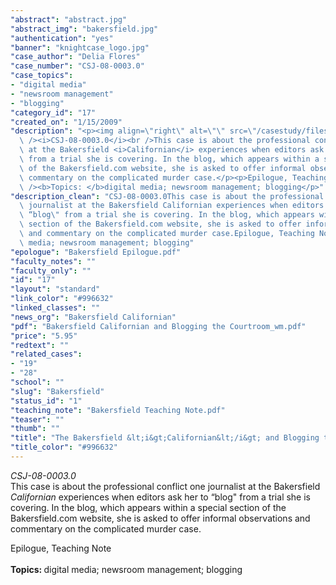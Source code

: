 ```yaml
---
"abstract": "abstract.jpg"
"abstract_img": "bakersfield.jpg"
"authentication": "yes"
"banner": "knightcase_logo.jpg"
"case_author": "Delia Flores"
"case_number": "CSJ-08-0003.0"
"case_topics":
- "digital media"
- "newsroom management"
- "blogging"
"category_id": "17"
"created_on": "1/15/2009"
"description": "<p><img align=\"right\" alt=\"\" src=\"/casestudy/files/photos/244/bakersfield.gif\"\
  \ /><i>CSJ-08-0003.0</i><br />This case is about the professional conflict one journalist\
  \ at the Bakersfield <i>Californian</i> experiences when editors ask her to &ldquo;blog&quot;\
  \ from a trial she is covering. In the blog, which appears within a special section\
  \ of the Bakersfield.com website, she is asked to offer informal observations and\
  \ commentary on the complicated murder case.</p><p>Epilogue, Teaching Note<br /><br\
  \ /><b>Topics: </b>digital media; newsroom management; blogging</p>"
"description_clean": "CSJ-08-0003.0This case is about the professional conflict one\
  \ journalist at the Bakersfield Californian experiences when editors ask her to\
  \ “blog\" from a trial she is covering. In the blog, which appears within a special\
  \ section of the Bakersfield.com website, she is asked to offer informal observations\
  \ and commentary on the complicated murder case.Epilogue, Teaching NoteTopics: digital\
  \ media; newsroom management; blogging"
"epologue": "Bakersfield Epilogue.pdf"
"faculty_notes": ""
"faculty_only": ""
"id": "17"
"layout": "standard"
"link_color": "#996632"
"linked_classes": ""
"news_org": "Bakersfield Californian"
"pdf": "Bakersfield Californian and Blogging the Courtroom_wm.pdf"
"price": "5.95"
"redtext": ""
"related_cases":
- "19"
- "28"
"school": ""
"slug": "Bakersfield"
"status_id": "1"
"teaching_note": "Bakersfield Teaching Note.pdf"
"teaser": ""
"thumb": ""
"title": "The Bakersfield &lt;i&gt;Californian&lt;/i&gt; and Blogging the Courtroom"
"title_color": "#996632"
---
```

<p><img align="right" alt="" src="/casestudy/files/photos/244/bakersfield.gif" /><i>CSJ-08-0003.0</i><br />This case is about the professional conflict one journalist at the Bakersfield <i>Californian</i> experiences when editors ask her to &ldquo;blog&quot; from a trial she is covering. In the blog, which appears within a special section of the Bakersfield.com website, she is asked to offer informal observations and commentary on the complicated murder case.</p><p>Epilogue, Teaching Note<br /><br /><b>Topics: </b>digital media; newsroom management; blogging</p>
